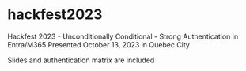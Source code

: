 # hackfest2023
Hackfest 2023 - Unconditionally Conditional - Strong Authentication in Entra/M365
Presented October 13, 2023 in Quebec City

Slides and authentication matrix are included
